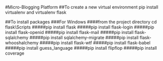 #Micro-Blogging Platform
##To create a new virtual environment pip install virtualenv and virtualenv flask

##To install packages
###For Windows
   ####from the project directory cd flask\Scripts
   #####pip install flask
   #####pip install flask-login
   #####pip install flask-openid
   #####pip install flask-mail
   #####pip install flask-sqlalchemy
   #####pip install sqlalchemy-migrate
   #####pip install flask-whooshalchemy
   #####pip install flask-wtf
   #####pip install flask-babel
   #####pip install guess_language
   #####pip install flipflop
   #####pip install coverage
